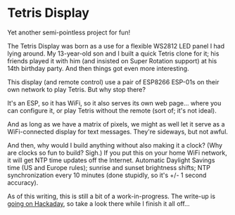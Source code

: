 Tetris Display
==============

Yet another semi-pointless project for fun!

The Tetris Display was born as a use for a flexible WS2812 LED panel I
had lying around. My 13-year-old son and I built a quick Tetris clone
for it; his friends played it with him (and insisted on Super Rotation
support) at his 14th birthday party. And then things got even more
interesting.

This display (and remote control) use a pair of ESP8266 ESP-01s on
their own network to play Tetris. But why stop there?

It's an ESP, so it has WiFi, so it also serves its own web
page... where you can configure it, or play Tetris without the remote
(sort of; it's not ideal).

And as long as we have a matrix of pixels, we might as well let it
serve as a WiFi-connected display for text messages. They're sideways,
but not awful.

And then, why would I build anything without also making it a clock?
(Why are clocks so fun to build? Sigh.) If you put this on your home
WiFi network, it will get NTP time updates off the Internet. Automatic
Daylight Savings time (US and Europe rules); sunrise and sunset
brightness shifts; NTP synchronization every 10 minutes (done
stupidly, so it's +/- 1 second accuracy).

As of this writing, this is still a bit of a work-in-progress. The
write-up is [going on
Hackaday](https://hackaday.io/project/166204-tetris-display), so take
a look there while I finish it all off...
